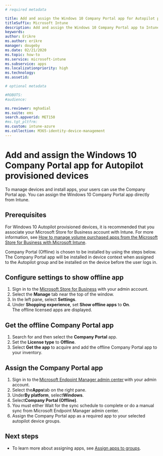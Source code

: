 ```yaml
---
# required metadata

title: Add and assign the Windows 10 Company Portal app for Autopilot provisioned devices
titleSuffix: Microsoft Intune
description: Add and assign the Windows 10 Company Portal app to Intune for Autopilot provisioned devices.
keywords:
author: Erikre
ms.author: erikre
manager: dougeby
ms.date: 02/21/2020
ms.topic: how-to
ms.service: microsoft-intune
ms.subservice: apps
ms.localizationpriority: high
ms.technology:
ms.assetid: 

# optional metadata

#ROBOTS:
#audience:

ms.reviewer: mghadial
ms.suite: ems
search.appverid: MET150
#ms.tgt_pltfrm:
ms.custom: intune-azure
ms.collection: M365-identity-device-management
---
```


# Add and assign the Windows 10 Company Portal app for Autopilot provisioned devices

To manage devices and install apps, your users can use the Company Portal app. You can assign the Windows 10 Company Portal app directly from Intune. 

## Prerequisites

For Windows 10 Autopilot provisioned devices, it is recommended that you associate your Microsoft Store for Business account with Intune. For more information, see [How to manage volume purchased apps from the Microsoft Store for Business with Microsoft Intune](windows-store-for-business.md).

Company Portal (Offline) is chosen to be installed by using the steps below. The Company Portal app will be installed in device context when assigned to the Autopilot group and be installed on the device before the user logs in. 

## Configure settings to show offline app

1. Sign in to the [Microsoft Store for Business](https://www.microsoft.com/business-store) with your admin account.
2. Select the **Manage** tab near the top of the window.
3. In the left pane, select **Settings**.
4. Under **Shopping experience**, set **Show offline apps** to **On**.  
    The offline licensed apps are displayed.

## Get the offline Company Portal app

1. Search for and then select the **Company Portal** app.
2. Set the **License type** to **Offline**.
3. Select **Get the app** to acquire and add the offline Company Portal app to your inventory.

## Assign the Company Portal app

1. Sign in to the [Microsoft Endpoint Manager admin center](https://go.microsoft.com/fwlink/?linkid=2109431) with your admin account. 
2. Select the**Apps**tab on the right pane.
3. Under**By platform**, select**Windows**.
4. Select**Company Portal (Offline)**.
5. You must either Wait for the sync schedule to complete or do a manual sync from Microsoft Endpoint Manager admin center.
6. Assign the Company Portal app as a required app to your selected autopilot device groups.

## Next steps

- To learn more about assigning apps, see [Assign apps to groups](apps-deploy.md).

